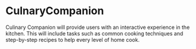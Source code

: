 # CulnaryCompanion
Culinary Companion will provide users with an interactive experience in the  kitchen. This will include tasks such as common cooking techniques and step-by-step  recipes to help every level of home cook.
